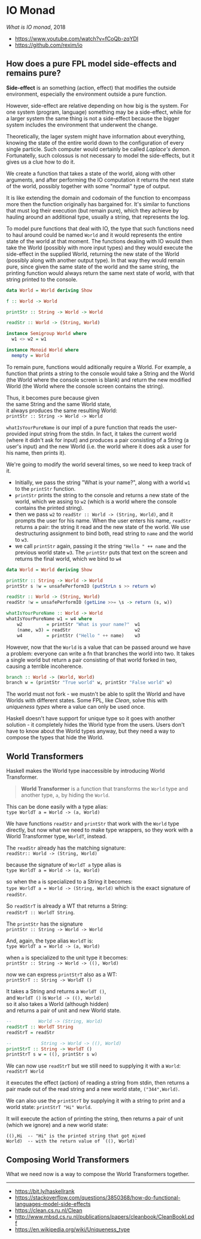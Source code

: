 # IO Monad

*What is IO monad*, 2018
- https://www.youtube.com/watch?v=fCoQb-zqYDI
- https://github.com/rexim/io

## How does a pure FPL model side-effects and remains pure?

**Side-effect** is an something (action, effect) that modifies the outside environment, especially the environment outside a pure function.

However, side-effect are relative depending on how big is the system. For one system (program, language) something may be a side-effect, while for a larger system the same thing is not a side-effect because the bigger system includes the environment that underwent the change.

Theoretically, the lager system might have information about everything, knowing the state of the entire world down to the configuration of every single particle. Such computer would certainly be called *Laplace's demon*. Fortunatelly, such colossus is not necessary to model the side-effects, but it gives us a clue how to do it.

We create a function that takes a state of the world, along with other arguments, and after performing the IO computation it returns the next state of the world, possibly together with some "normal" type of output.

It is like extending the domain and codomain of the function to encompass more then the function originally has bargained for. It's similar to functions that must log their execution (but remain pure), which they achieve by hauling around an additional type, usually a string, that represents the log.

To model pure functions that deal with IO, the type that such functions need to haul around could be named `World` and it would represents the entire state of the world at that moment. The functions dealing with IO would then take the World (possibly with more input types) and they would execute the side-effect in the supplied World, returning the new state of the World (possibly along with another output type). In that way they would remain pure, since given the same state of the world and the same string, the printing function would always return the same next state of world, with that string printed to the console.

```hs
data World = World deriving Show

f :: World -> World

printStr :: String -> World -> World

readStr :: World -> (String, World)

instance Semigroup World where
  w1 <> w2 = w1

instance Monoid World where
  mempty = World
```

To remain pure, functions would aditionally require a World. For example, a function that prints a string to the console would take a String and the World (the World where the console screen is blank) and return the new modified World (the World where the console screen contains the string).


Thus, it becomes pure because given      
the same String and the same World state,     
it always produces the same resulting World:     
    `printStr :: String -> World -> World`

`whatIsYourPureName` is our impl of a pure function that reads the user- provided input string from the stdin. In fact, it takes the current world (where it didn't ask for input) and produces a pair consisting of a String (a user's input) and the new World (i.e. the world where it does ask a user for his name, then prints it).

We're going to modify the world several times, so we need to keep track of it.
- Initially, we pass the string "What is your name?", along with a world `w1` to the `printStr` function.
- `printStr` prints the string to the console and returns a new state of the world, which we assing to `w2` (which is a world where the console contains the printed string).
- then we pass `w2` to `readStr :: World -> (String, World)`, and it prompts the user for his name. When the user enters his name, `readStr` returns a pair: the string it read and the new state of the world. We use destructuring assignment to bind both, read string to `name` and the world to `w3`.
- we call `printStr` again, passing it the string `"Hello " ++ name` and the previous world state `w3`. The `printStr` puts that text on the screen and returns the final world, which we bind to `w4`


```hs
data World = World deriving Show

printStr :: String -> World -> World
printStr s !w = unsafePerformIO (putStrLn s >> return w)

readStr :: World -> (String, World)
readStr !w = unsafePerformIO (getLine >>= \s -> return (s, w))

whatIsYourPureName :: World -> World
whatIsYourPureName w1 = w4 where
    w2         = printStr "What is your name?"  w1
    (name, w3) = readStr                        w2
    w4         = printStr ("Hello " ++ name)    w3
```

However, now that the `World` is a value that can be passed around we have a problem: everyone can write a fn that branches the world into two. It takes a single world but return a pair consisting of that world forked in two, causing a terrible incoherence.

```hs
branch :: World -> (World, World)
branch w = (printStr "True world" w, printStr "False world" w)
```

The world must not fork - we mustn't be able to split the World and have Worlds with different states. Some FPL, like *Clean*, solve this with *uniqueness types* where a value can only be used once.

Haskell doesn't have support for unique type so it goes with another solution - it completely hides the World type from the users. Users don't have to know about the World types anyway, but they need a way to compose the types that hide the World.

## World Transformers

Haskell makes the World type inaccessible by introducing World Transformer.

> **World Transformer** is a function that transforms the `World` type and another type, `a`, by hiding the `World`.

This can be done easily with a type alias:      
`type WorldT a = World -> (a, World)`

We have functions `readStr` and `printStr` that work with the `World` type directly, but now what we need to make type wrappers, so they work with a World Transformer type, `WorldT`, instead.


The `readStr` already has the matching signature:     
`readStr:: World -> (String, World)` 

because the signature of `WorldT a` type alias is     
`type WorldT a = World -> (a, World)`

so when the `a` is specialized to a String it becomes:     
`type WorldT a = World -> (String, World)`
which is the exact signature of `readStr`.

So `readStrT` is already a WT that returns a String:      
`readStrT :: WorldT String`.



The `printStr` has the signature     
`printStr :: String -> World -> World`

And, again, the type alias `WorldT` is:     
`type WorldT a = World -> (a, World)`

when `a` is specialized to the unit type it becomes:     
`printStr :: String -> World -> ((), World)`

now we can express `printStrT` also as a WT:     
`printStrT :: String -> WorldT ()`

It takes a String and returns a `WorldT ()`,      
and `WorldT ()` is `World -> ((), World)`     
so it also takes a World (although hidden)     
and returns a pair of unit and new World state.

```hs
--          World -> (String, World)
readStrT :: WorldT String
readStrT = readStr

--           String -> World -> ((), World)
printStrT :: String -> WorldT ()
printStrT s w = ((), printStr s w)
```

We can now use `readStrT` but we still need to supplying it with a `World`:    
`readStrT World`

it executes the effect (action) of reading a string from stdin, then returns a pair made out of the read string and a new world state, `("344",World)`.

We can also use the `printStrT` by supplying it with a string to print and a world state: `printStrT "Hi" World`.

It will execute the action of printing the string, then returns a pair of unit (which we ignore) and a new world state:

```
((),Hi  -- "Hi" is the printed string that got mixed
World)  -- with the return value of `((), World)`
```

## Composing World Transformers

What we need now is a way to compose the World Transformers together.
















---

- https://bit.ly/haskellrank
- https://stackoverflow.com/questions/3850368/how-do-functional-languages-model-side-effects
- https://clean.cs.ru.nl/Clean
- http://www.mbsd.cs.ru.nl/publications/papers/cleanbook/CleanBookI.pdf
- https://en.wikipedia.org/wiki/Uniqueness_type
